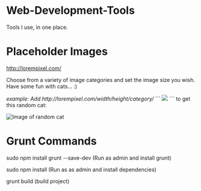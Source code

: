 # Web-Development-Tools
Tools I use, in one place. 

# Placeholder Images
http://lorempixel.com/
<p>Choose from a variety of image categories and set the image size you wish.
Have some fun with cats... :)</p>
<em>example: Add http://lorempixel.com/width/height/category/</em>
```
<img src="http://lorempixel.com/400/200/cats/">
```
to get this random cat: 

![Image of random cat](http://lorempixel.com/400/200/cats/)

# Grunt Commands
<p>sudo npm install grunt --save-dev (Run as admin and install grunt)</p>
<p>sudo npm install (Run as as admin and install dependencies) </p>
<p>grunt build (build project)</p>
